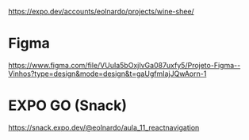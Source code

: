 https://expo.dev/accounts/eolnardo/projects/wine-shee/

# Figma
https://www.figma.com/file/VUuIa5bOxjIvGa087uxfy5/Projeto-Figma--Vinhos?type=design&mode=design&t=gaUgfmIajJQwAorn-1

# EXPO GO (Snack)
https://snack.expo.dev/@eolnardo/aula_11_reactnavigation
